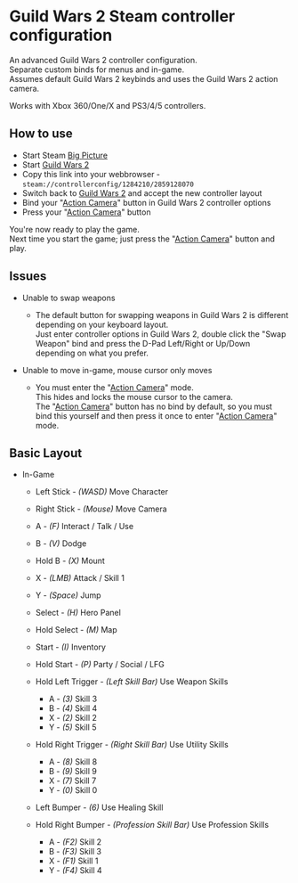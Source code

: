 # Guild Wars 2 Steam controller configuration

An advanced Guild Wars 2 controller configuration.\
Separate custom binds for menus and in-game.\
Assumes default Guild Wars 2 keybinds and uses the Guild Wars 2 action camera.

Works with Xbox 360/One/X and PS3/4/5 controllers.

## How to use

* Start Steam [Big Picture](https://help.steampowered.com/en/faqs/view/3725-76D3-3F31-FB63#how)
* Start [Guild Wars 2](https://store.steampowered.com/app/1284210)
* Copy this link into your webbrowser - `steam://controllerconfig/1284210/2859128070`
* Switch back to [Guild Wars 2](https://store.steampowered.com/app/1284210) and accept the new controller layout
* Bind your "[Action Camera](https://wiki.guildwars2.com/wiki/Action_Camera_Mode#/media/File:Action_Camera_Mode_options_menu.jpg)" button in Guild Wars 2 controller options
* Press your "[Action Camera](https://wiki.guildwars2.com/wiki/Action_Camera_Mode#/media/File:Action_Camera_Mode_options_menu.jpg)" button

You're now ready to play the game.\
Next time you start the game; just press the "[Action Camera](https://wiki.guildwars2.com/wiki/Action_Camera_Mode)" button and play.

## Issues

* Unable to swap weapons
  * The default button for swapping weapons in Guild Wars 2 is different depending on your keyboard layout.\
  Just enter controller options in Guild Wars 2, double click the "Swap Weapon" bind and press the D-Pad Left/Right or Up/Down depending on what you prefer.

* Unable to move in-game, mouse cursor only moves
  * You must enter the "[Action Camera](https://wiki.guildwars2.com/wiki/Action_Camera_Mode)" mode.\
  This hides and locks the mouse cursor to the camera.\
 The "[Action Camera](https://wiki.guildwars2.com/wiki/Action_Camera_Mode)" button has no bind by default, so you must bind this yourself and then press it once to enter "[Action Camera](https://wiki.guildwars2.com/wiki/Action_Camera_Mode)" mode.

## Basic Layout

* In-Game
  * Left Stick - _(WASD)_ Move Character
  * Right Stick - _(Mouse)_ Move Camera
  
  * A - _(F)_ Interact / Talk / Use
  * B - _(V)_ Dodge
  * Hold B - _(X)_ Mount
  * X - _(LMB)_ Attack / Skill 1
  * Y - _(Space)_ Jump

  * Select - _(H)_ Hero Panel
  * Hold Select - _(M)_ Map
  * Start - _(I)_ Inventory
  * Hold Start - _(P)_ Party / Social / LFG
  
  * Hold Left Trigger - _(Left Skill Bar)_ Use Weapon Skills
    * A - _(3)_ Skill 3
    * B - _(4)_ Skill 4
    * X - _(2)_ Skill 2
    * Y - _(5)_ Skill 5

  * Hold Right Trigger - _(Right Skill Bar)_ Use Utility Skills
    * A - _(8)_ Skill 8
    * B - _(9)_ Skill 9
    * X - _(7)_ Skill 7
    * Y - _(0)_ Skill 0

  * Left Bumper - _(6)_ Use Healing Skill

  * Hold Right Bumper - _(Profession Skill Bar)_ Use Profession Skills
    * A - _(F2)_ Skill 2
    * B - _(F3)_ Skill 3
    * X - _(F1)_ Skill 1
    * Y - _(F4)_ Skill 4
